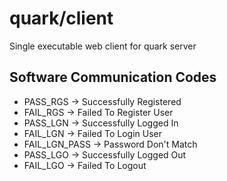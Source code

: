 # quark/client

Single executable web client for quark server

## Software Communication Codes

- PASS_RGS -> Successfully Registered
- FAIL_RGS -> Failed To Register User
- PASS_LGN -> Successfully Logged In
- FAIL_LGN -> Failed To Login User
- FAIL_LGN_PASS -> Password Don't Match
- PASS_LGO -> Successfully Logged Out
- FAIL_LGO -> Failed To Logout
